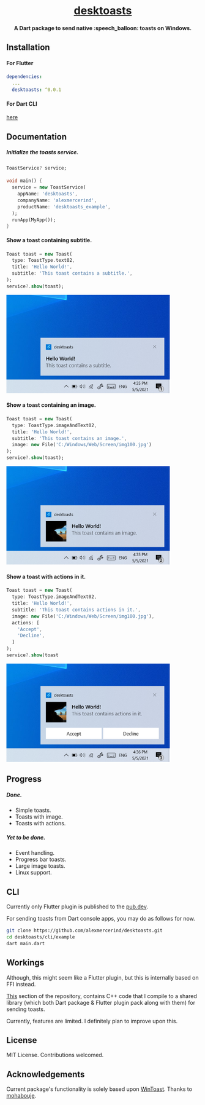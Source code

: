 <h1 align="center"><a href="https://github.com/alexmercerind/desktoasts">desktoasts</a></h1>
<h4 align="center">A Dart package to send native :speech_balloon: toasts on Windows.</h4>


## Installation

#### For Flutter

```yaml
dependencies:
  ...
  desktoasts: ^0.0.1
```

#### For Dart CLI

[here](https://github.com/alexmercerind/desktoasts#cli)

## Documentation

##### Initialize the toasts service.

```dart
ToastService? service;

void main() {
  service = new ToastService(
    appName: 'desktoasts',
    companyName: 'alexmercerind',
    productName: 'desktoasts_example',
  );
  runApp(MyApp());
}
```

#### Show a toast containing subtitle.

```dart
Toast toast = new Toast(
  type: ToastType.text02,
  title: 'Hello World!',
  subtitle: 'This toast contains a subtitle.',
);
service?.show(toast);
```

<img src="https://github.com/alexmercerind/desktoasts/blob/assets/Capture01.PNG?raw=true" height="256"></img>

#### Show a toast containing an image.

```dart
Toast toast = new Toast(
  type: ToastType.imageAndText02,
  title: 'Hello World!',
  subtitle: 'This toast contains an image.',
  image: new File('C:/Windows/Web/Screen/img100.jpg')
);
service?.show(toast);
```

<img src="https://github.com/alexmercerind/desktoasts/blob/assets/Capture02.PNG?raw=true" height="256"></img>

#### Show a toast with actions in it.

```dart
Toast toast = new Toast(
  type: ToastType.imageAndText02,
  title: 'Hello World!',
  subtitle: 'This toast contains actions in it.',
  image: new File('C:/Windows/Web/Screen/img100.jpg'),
  actions: [
    'Accept',
    'Decline',
  ]
);
service?.show(toast
```

<img src="https://github.com/alexmercerind/desktoasts/blob/assets/Capture03.PNG?raw=true" height="256"></img>

## Progress

##### Done.
- Simple toasts.
- Toasts with image.
- Toasts with actions.

##### Yet to be done.
- Event handling.
- Progress bar toasts.
- Large image toasts.
- Linux support.

## CLI

Currently only Flutter plugin is published to the [pub.dev](https://pub.dev).

For sending toasts from Dart console apps, you may do as follows for now.

```bash
git clone https://github.com/alexmercerind/desktoasts.git
cd desktoasts/cli/example
dart main.dart
```

## Workings

Although, this might seem like a Flutter plugin, but this is internally based on FFI instead. 

[This](https://github.com/alexmercerind/desktoasts/tree/master/desktoasts) section of the repository, contains C++ code that I compile to a shared library (which both Dart package & Flutter plugin pack along with them) for sending toasts.

Currently, features are limited. I definitely plan to improve upon this.

## License

MIT License. Contributions welcomed.

## Acknowledgements

Current package's functionality is solely based upon [WinToast](https://github.com/mohabouje/WinToast). Thanks to [mohabouje](https://github.com/mohabouje).
